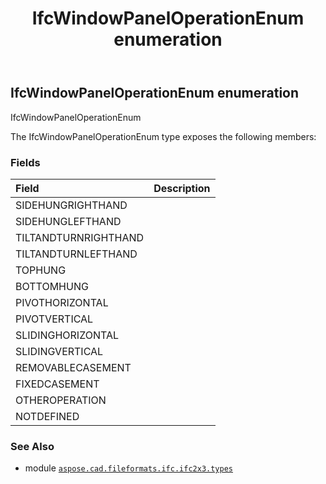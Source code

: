 ﻿---
title: IfcWindowPanelOperationEnum enumeration
second_title: Aspose.CAD for Python via .NET API References
description: 
type: docs
weight: 3230
url: /python-net/aspose.cad.fileformats.ifc.ifc2x3.types/ifcwindowpaneloperationenum/
is_root: false
---

## IfcWindowPanelOperationEnum enumeration

IfcWindowPanelOperationEnum



The IfcWindowPanelOperationEnum type exposes the following members:

### Fields
| Field | Description |
| :- | :- |
| SIDEHUNGRIGHTHAND |  |
| SIDEHUNGLEFTHAND |  |
| TILTANDTURNRIGHTHAND |  |
| TILTANDTURNLEFTHAND |  |
| TOPHUNG |  |
| BOTTOMHUNG |  |
| PIVOTHORIZONTAL |  |
| PIVOTVERTICAL |  |
| SLIDINGHORIZONTAL |  |
| SLIDINGVERTICAL |  |
| REMOVABLECASEMENT |  |
| FIXEDCASEMENT |  |
| OTHEROPERATION |  |
| NOTDEFINED |  |



### See Also
* module [`aspose.cad.fileformats.ifc.ifc2x3.types`](..)
